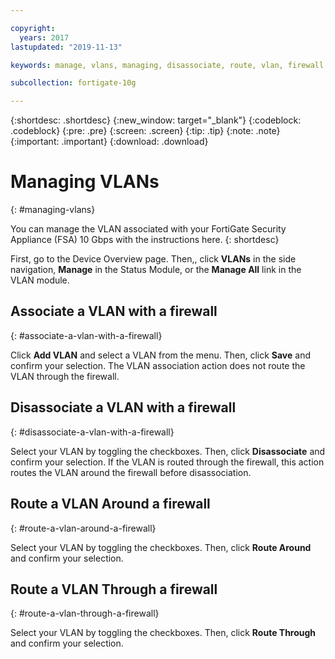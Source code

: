 ```yaml
---

copyright:
  years: 2017
lastupdated: "2019-11-13"

keywords: manage, vlans, managing, disassociate, route, vlan, firewall

subcollection: fortigate-10g

---
```


{:shortdesc: .shortdesc}
{:new_window: target="_blank"}
{:codeblock: .codeblock}
{:pre: .pre}
{:screen: .screen}
{:tip: .tip}
{:note: .note}
{:important: .important}
{:download: .download}

# Managing VLANs
{: #managing-vlans}

You can manage the VLAN associated with your FortiGate Security Appliance (FSA) 10 Gbps with the instructions here.
{: shortdesc}

First, go to the Device Overview page. Then,, click **VLANs** in the side navigation, **Manage** in the Status Module, or the **Manage All** link in the VLAN module.

## Associate a VLAN with a firewall
{: #associate-a-vlan-with-a-firewall}

Click **Add VLAN** and select a VLAN from the menu. Then, click **Save** and confirm your selection.
The VLAN association action does not route the VLAN through the firewall.

## Disassociate a VLAN with a firewall
{: #disassociate-a-vlan-with-a-firewall}

Select your VLAN by toggling the checkboxes. Then, click **Disassociate** and confirm your selection.
If the VLAN is routed through the firewall, this action routes the VLAN around the firewall before disassociation.

## Route a VLAN Around a firewall
{: #route-a-vlan-around-a-firewall}

Select your VLAN by toggling the checkboxes. Then, click **Route Around** and confirm your selection.

## Route a VLAN Through a firewall
{: #route-a-vlan-through-a-firewall}

Select your VLAN by toggling the checkboxes. Then, click **Route Through** and confirm your selection.
